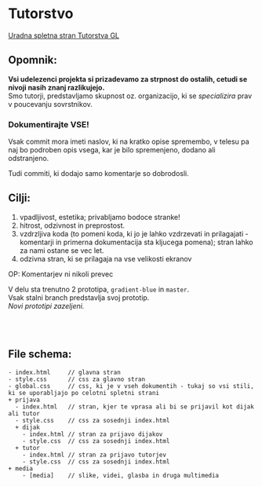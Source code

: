 # Tutorstvo
[Uradna spletna stran Tutorstva GL](https://plojyon.github.io/tutorstvo/)

Opomnik:
--------
**Vsi udelezenci projekta si prizadevamo za strpnost do ostalih,
cetudi se nivoji nasih znanj razlikujejo.**\
Smo tutorji, predstavljamo skupnost oz. organizacijo, ki se *specializira*
prav v poucevanju sovrstnikov.

### Dokumentirajte VSE!
Vsak commit mora imeti naslov, ki na kratko opise spremembo,
v telesu pa naj bo podroben opis vsega, kar je bilo spremenjeno,
dodano ali odstranjeno.

Tudi commiti, ki dodajo samo komentarje so dobrodosli.

Cilji:
------
1. vpadljivost, estetika; privabljamo bodoce stranke!
2. hitrost, odzivnost in preprostost.
3. vzdrzljiva koda (to pomeni koda, ki jo je lahko vzdrzevati in prilagajati - komentarji in primerna dokumentacija sta kljucega pomena); stran lahko za nami ostane se vec let.
4. odzivna stran, ki se prilagaja na vse velikosti ekranov

OP: Komentarjev ni nikoli prevec

V delu sta trenutno 2 prototipa, `gradient-blue` in `master`.\
Vsak stalni branch predstavlja svoj prototip.\
*Novi prototipi zazeljeni.*

<br><br>

## File schema:
```
- index.html     // glavna stran
- style.css      // css za glavno stran
- global.css     // css, ki je v vseh dokumentih - tukaj so vsi stili, ki se uporabljajo po celotni spletni strani
+ prijava
  - index.html   // stran, kjer te vprasa ali bi se prijavil kot dijak ali tutor
  - style.css    // css za sosednji index.html
  + dijak
    - index.html // stran za prijavo dijakov
    - style.css  // css za sosednji index.html
  + tutor
    - index.html // stran za prijavo tutorjev
    - style.css  // css za sosednji index.html
+ media
    - [media]    // slike, videi, glasba in druga multimedia
```